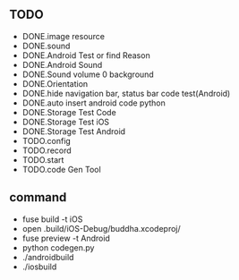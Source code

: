 ## TODO
- DONE.image resource
- DONE.sound
- DONE.Android Test or find Reason
- DONE.Android Sound
- DONE.Sound volume 0 background
- DONE.Orientation
- DONE.hide navigation bar, status bar code test(Android)
- DONE.auto insert android code python
- DONE.Storage Test Code
- DONE.Storage Test iOS
- DONE.Storage Test Android
- TODO.config
- TODO.record
- TODO.start
- TODO.code Gen Tool

## command
- fuse build -t iOS
- open .build/iOS-Debug/buddha.xcodeproj/
- fuse preview -t Android
- python codegen.py
- ./androidbuild
- ./iosbuild
